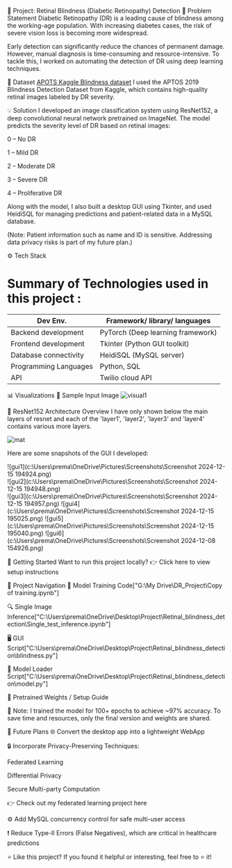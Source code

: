 🧠 Project: Retinal Blindness (Diabetic Retinopathy) Detection
📌 Problem Statement
Diabetic Retinopathy (DR) is a leading cause of blindness among the working-age population. With increasing diabetes cases, the risk of severe vision loss is becoming more widespread.

Early detection can significantly reduce the chances of permanent damage. However, manual diagnosis is time-consuming and resource-intensive. To tackle this, I worked on automating the detection of DR using deep learning techniques.

📂 Dataset
 [APOTS Kaggle Blindness dataset](https://www.kaggle.com/c/aptos2019-blindness-detection)
I used the APTOS 2019 Blindness Detection Dataset from Kaggle, which contains high-quality retinal images labeled by DR severity.

💡 Solution
I developed an image classification system using ResNet152, a deep convolutional neural network pretrained on ImageNet. The model predicts the severity level of DR based on retinal images:

0 – No DR

1 – Mild DR

2 – Moderate DR

3 – Severe DR

4 – Proliferative DR

Along with the model, I also built a desktop GUI using Tkinter, and used HeidiSQL for managing predictions and patient-related data in a MySQL database.

(Note: Patient information such as name and ID is sensitive. Addressing data privacy risks is part of my future plan.)

⚙️ Tech Stack
# Summary of Technologies used in this project :       
| Dev Env. | Framework/ library/ languages |
| ------------- | ------------- |
| Backend development  | PyTorch (Deep learning framework) |
| Frontend development | Tkinter (Python GUI toolkit) |
| Database connectivity | HeidiSQL (MySQL server) |
| Programming Languages | Python, SQL |
| API | Twilio cloud API| 

📊 Visualizations
🔹 Sample Input Image
![visual1](images/visual1.JPG)

🔹 ResNet152 Architecture Overview
I have only shown below the main layers of resnet and each of the 'layer1', 'layer2', 'layer3' and 'layer4' contains various more layers.      

![mat](images/mat.png)


Here are some snapshots of the GUI I developed:

![gui1](c:\Users\prema\OneDrive\Pictures\Screenshots\Screenshot 2024-12-15 194924.png)  
![gui2](c:\Users\prema\OneDrive\Pictures\Screenshots\Screenshot 2024-12-15 194948.png)  
![gui3](c:\Users\prema\OneDrive\Pictures\Screenshots\Screenshot 2024-12-15 194957.png)
![gui4](c:\Users\prema\OneDrive\Pictures\Screenshots\Screenshot 2024-12-15 195025.png)
![gui5](c:\Users\prema\OneDrive\Pictures\Screenshots\Screenshot 2024-12-15 195040.png)
![gui6](c:\Users\prema\OneDrive\Pictures\Screenshots\Screenshot 2024-12-08 154926.png)

🚀 Getting Started
Want to run this project locally?
👉 Click here to view setup instructions

🧭 Project Navigation
🧠 Model Training Code["G:\My Drive\DR_Project\Copy of training.ipynb"]

🔍 Single Image Inference["C:\Users\prema\OneDrive\Desktop\Project\Retinal_blindness_detection\Single_test_inference.ipynb"]

🖥️ GUI Script["C:\Users\prema\OneDrive\Desktop\Project\Retinal_blindness_detection\blindness.py"]

🧩 Model Loader Script["C:\Users\prema\OneDrive\Desktop\Project\Retinal_blindness_detection\model.py"]

💾 Pretrained Weights / Setup Guide

📌 Note: I trained the model for 100+ epochs to achieve ~97% accuracy. To save time and resources, only the final version and weights are shared.

🌱 Future Plans
🌐 Convert the desktop app into a lightweight WebApp

🔒 Incorporate Privacy-Preserving Techniques:

Federated Learning

Differential Privacy

Secure Multi-party Computation

👉 Check out my federated learning project here

⚙️ Add MySQL concurrency control for safe multi-user access

❗ Reduce Type-II Errors (False Negatives), which are critical in healthcare predictions

⭐ Like this project?
If you found it helpful or interesting, feel free to ⭐ it!